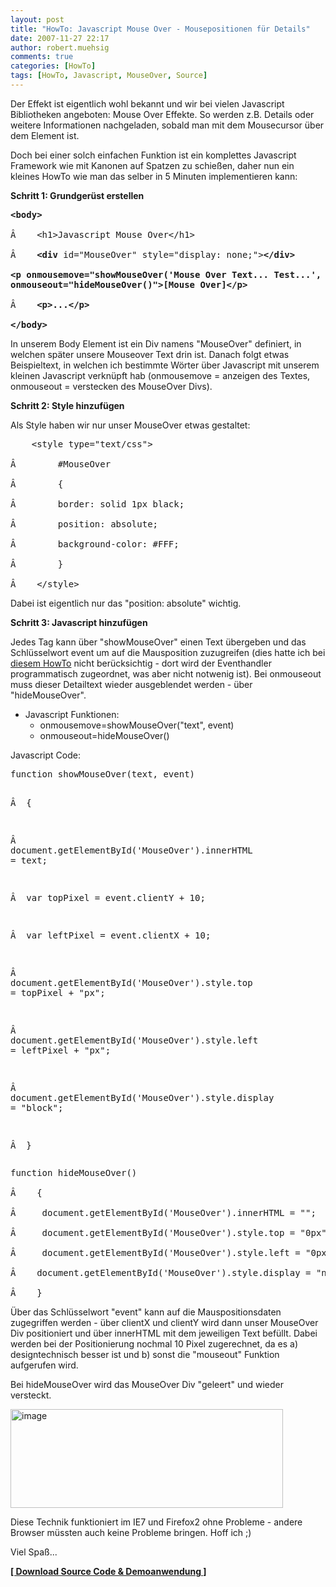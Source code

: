 ```yaml
---
layout: post
title: "HowTo: Javascript Mouse Over - Mousepositionen für Details"
date: 2007-11-27 22:17
author: robert.muehsig
comments: true
categories: [HowTo]
tags: [HowTo, Javascript, MouseOver, Source]
---
```

Der Effekt ist eigentlich wohl bekannt und wir bei vielen Javascript Bibliotheken angeboten: Mouse Over Effekte. So werden z.B. Details oder weitere Informationen nachgeladen, sobald man mit dem Mousecursor über dem Element ist.

Doch bei einer solch einfachen Funktion ist ein komplettes Javascript Framework wie mit Kanonen auf Spatzen zu schießen, daher nun ein kleines HowTo wie man das selber in 5 Minuten implementieren kann:

<strong>Schritt 1: Grundgerüst erstellen</strong>
<pre class="csharpcode"><strong>&lt;body&gt;</strong> 

Â    &lt;h1&gt;Javascript Mouse Over&lt;/h1&gt; 

Â    <strong>&lt;div</strong> id=<span class="str">"MouseOver"</span> style=<span class="str">"display: none;"</span>&gt;<strong>&lt;/div&gt; 

<strong>&lt;p</strong> onmousemove=<span class="str">"showMouseOver('Mouse Over Text... Test...', event)"</span> 
</strong><strong>onmouseout=<span class="str">"hideMouseOver()"</span>&gt;[Mouse Over<strong>]&lt;/p&gt;</strong> 

</strong>Â    <strong>&lt;p&gt;...</strong><strong>&lt;/p&gt;</strong> 

<strong>&lt;/body&gt;</strong></pre>
In unserem Body Element ist ein Div namens "MouseOver" definiert, in welchen später unsere Mouseover Text drin ist. Danach folgt etwas Beispieltext, in welchen ich bestimmte Wörter über Javascript mit unserem kleinen Javascript verknüpft hab (onmousemove = anzeigen des Textes, onmouseout = verstecken des MouseOver Divs).

<strong>Schritt 2: Style hinzufügen</strong>

Als Style haben wir nur unser MouseOver etwas gestaltet:
<pre class="csharpcode">    &lt;style type=<span class="str">"text/css"</span>&gt; 

Â        #MouseOver 

Â        { 

Â        border: solid 1px black; 

Â        position: absolute; 

Â        background-color: #FFF; 

Â        } 

Â    &lt;/style&gt;</pre>
Dabei ist eigentlich nur das "position: absolute" wichtig.

<strong>Schritt 3: Javascript hinzufügen</strong>

Jedes Tag kann über "showMouseOver" einen Text übergeben und das Schlüsselwort event um auf die Mausposition zuzugreifen (dies hatte ich bei <a target="_blank" href="http://code-inside.de/blog/2007/10/31/howto-mauseingaben-javascript-wie-bastelt-man-ein-paint-mit-javascript/">diesem HowTo</a> nicht berücksichtig - dort wird der Eventhandler programmatisch zugeordnet, was aber nicht notwenig ist). Bei onmouseout muss dieser Detailtext wieder ausgeblendet werden - über "hideMouseOver".
<ul>
	<li>Javascript Funktionen:
<ul>
	<li>onmousemove=showMouseOver("text", event)</li>
	<li>onmouseout=hideMouseOver()</li>
</ul>
</li>
</ul>
Javascript Code:
<pre class="csharpcode">
function showMouseOver(text, <span class="kwrd">event</span>) 

Â    { 

Â     document.getElementById(<span class="str">'MouseOver'</span>).innerHTML = text; 

Â     var topPixel = <span class="kwrd">event</span>.clientY + 10; 

Â     var leftPixel = <span class="kwrd">event</span>.clientX + 10; 

Â     document.getElementById(<span class="str">'MouseOver'</span>).style.top = topPixel + <span class="str">"px"</span>; 

Â     document.getElementById(<span class="str">'MouseOver'</span>).style.left = leftPixel + <span class="str">"px"</span>; 

Â     document.getElementById(<span class="str">'MouseOver'</span>).style.display = <span class="str">"block"</span>; 

Â    }</pre>
<pre class="csharpcode">
function hideMouseOver() 

Â    { 

Â     document.getElementById(<span class="str">'MouseOver'</span>).innerHTML = <span class="str">""</span>; 

Â     document.getElementById(<span class="str">'MouseOver'</span>).style.top = <span class="str">"0px"</span>; 

Â     document.getElementById(<span class="str">'MouseOver'</span>).style.left = <span class="str">"0px"</span>; 

Â    document.getElementById(<span class="str">'MouseOver'</span>).style.display = <span class="str">"none"</span>; 

Â    }</pre>
Über das Schlüsselwort "event" kann auf die Mauspositionsdaten zugegriffen werden - über clientX und clientY wird dann unser MouseOver Div positioniert und über innerHTML mit dem jeweiligen Text befüllt. Dabei werden bei der Positionierung nochmal 10 Pixel zugerechnet, da es a) designtechnisch besser ist und b) sonst die "mouseout" Funktion aufgerufen wird.

Bei hideMouseOver wird das MouseOver Div "geleert" und wieder versteckt.

<a atomicselection="true" href="{{BASE_PATH}}/assets/wp-images/image169.png"><img border="0" width="436" src="{{BASE_PATH}}/assets/wp-images/image-thumb148.png" alt="image" height="158" style="border: 0px" /></a>

Diese Technik funktioniert im IE7 und Firefox2 ohne Probleme - andere Browser müssten auch keine Probleme bringen. Hoff ich ;)

Viel Spaß...

<strong><a target="_blank" href="http://code-developer.de/democode/javascriptmouseover/default.htm">[ Download Source Code &amp; Demoanwendung ]</a></strong>
